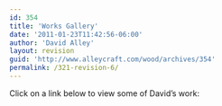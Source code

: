 ```yaml
---
id: 354
title: 'Works Gallery'
date: '2011-01-23T11:42:56-06:00'
author: 'David Alley'
layout: revision
guid: 'http://www.alleycraft.com/wood/archives/354'
permalink: /321-revision-6/
---
```


Click on a link below to view some of David’s work:

<div class="category-thumbnail-list"></div>
